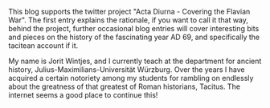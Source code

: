 This blog supports the twitter project "Acta Diurna - Covering the Flavian War". The first entry explains the rationale, if you want to call it that way, behind the project, further occasional blog entries will cover interesting bits and pieces on the history of the fascinating year AD 69, and specifically the tacitean account if it.

My name is Jorit Wintjes, and I currently teach at the department for ancient history, Julius-Maximilians-Universität Würzburg. Over the years I have acquired a certain notoriety among my students for rambling on endlessly about the greatness of that greatest of Roman historians, Tacitus. The internet seems a good place to continue this!
